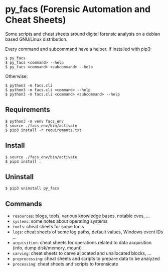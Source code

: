 # py_facs (Forensic Automation and Cheat Sheets)

Some scripts and cheat sheets around digital forensic analysis on a debian based GNU/Linux distribution.  

Every command and subcommand have a helper.
If installed with pip3:
```
$ py_facs
$ py_facs <command> --help
$ py_facs <command> <subcommand> --help
```

Otherwise:
```
$ python3 -m facs.cli
$ python3 -m facs.cli <command> --help
$ python3 -m facs.cli <command> <subcommand> --help
```


## Requirements
```
$ python3 -m venv facs_env
$ source ./facs_env/bin/activate
$ pip3 install -r requirements.txt
```

## Install
```
$ source ./facs_env/bin/activate
$ pip3 install .
```

## Uninstall
```
$ pip3 uninstall py_facs
```

## Commands
- `resources`: blogs, tools, various knowledge bases, notable cves, ...
- `systems`: some notes about operating systems
- `tools`: cheat sheets for some tools
- `logs`: cheat sheets of some log paths, default values, Windows event IDs ...
- `acquisition`: cheat sheets for operations related to data acquisition (info, dump disk/memory, mount)
- `carving`: cheat sheets to carve allocated and unallocated blocks, ...
- `preprocessing`: cheat sheets and scripts to prepare data to be analyzed
- `processing`: cheat sheets and scripts to forensicate
